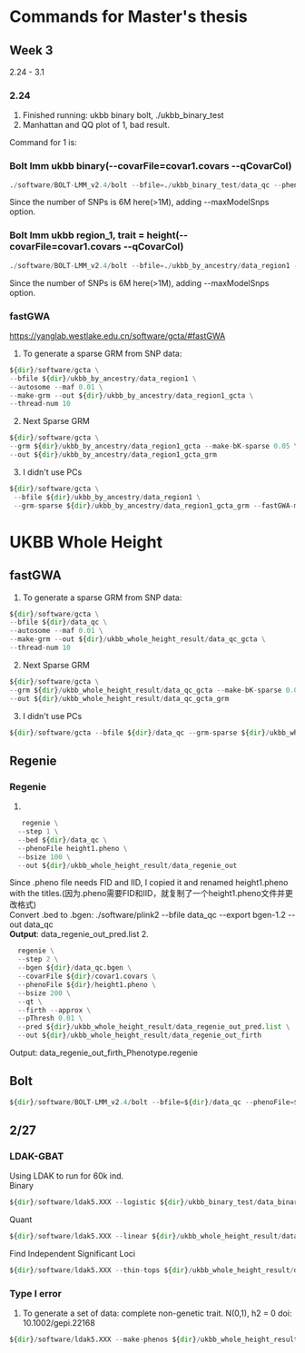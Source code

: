 # Commands for Master's thesis
## Week 3
2.24 - 3.1

### 2.24
1. Finished running: ukbb binary bolt, ./ukbb_binary_test
2. Manhattan and QQ plot of 1, bad result.

Command for 1 is:   
### Bolt lmm ukbb binary(--covarFile=covar1.covars --qCovarCol)
```python
./software/BOLT-LMM_v2.4/bolt --bfile=./ukbb_binary_test/data_qc --phenoFile=./ukbb_binary_test/data_binary_1.pheno --phenoCol=Phenotype --lmmForceNonInf --LDscoresUseChip --statsFile=./ukbb_binary_test/data_qc_bolt_binary --maxModelSnps 9000000
```
Since the number of SNPs is 6M here(>1M), adding --maxModelSnps option.


### Bolt lmm ukbb region_1, trait = height(--covarFile=covar1.covars --qCovarCol)
```python
./software/BOLT-LMM_v2.4/bolt --bfile=./ukbb_by_ancestry/data_region1 --phenoFile=./ukbb_by_ancestry/height1.pheno --phenoCol=Phenotype --lmmForceNonInf --LDscoresUseChip --statsFile=./ukbb_by_ancestry/data_region1_bolt_height
```
Since the number of SNPs is 6M here(>1M), adding --maxModelSnps option.


### fastGWA
https://yanglab.westlake.edu.cn/software/gcta/#fastGWA   
1. To generate a sparse GRM from SNP data:
  ```python
${dir}/software/gcta \
--bfile ${dir}/ukbb_by_ancestry/data_region1 \
--autosome --maf 0.01 \
--make-grm --out ${dir}/ukbb_by_ancestry/data_region1_gcta \
--thread-num 10
```   
2. Next Sparse GRM    
```python  
${dir}/software/gcta \
--grm ${dir}/ukbb_by_ancestry/data_region1_gcta --make-bK-sparse 0.05 \
--out ${dir}/ukbb_by_ancestry/data_region1_gcta_grm   
```   
3. I didn't use PCs
```python
${dir}/software/gcta \
 --bfile ${dir}/ukbb_by_ancestry/data_region1 \
 --grm-sparse ${dir}/ukbb_by_ancestry/data_region1_gcta_grm --fastGWA-mlm --pheno ${dir}/ukbb_by_ancestry/height.pheno --thread-num 10 --out ${dir}/ukbb_by_ancestry/data_region1_fastgwa_height    
```

# UKBB Whole Height
## fastGWA
1. To generate a sparse GRM from SNP data:
  ```python
${dir}/software/gcta \
--bfile ${dir}/data_qc \
--autosome --maf 0.01 \
--make-grm --out ${dir}/ukbb_whole_height_result/data_qc_gcta \
--thread-num 10
```   
2. Next Sparse GRM    
```python  
${dir}/software/gcta \
--grm ${dir}/ukbb_whole_height_result/data_qc_gcta --make-bK-sparse 0.05 \
--out ${dir}/ukbb_whole_height_result/data_qc_gcta_grm   
```   
3. I didn't use PCs
```python
${dir}/software/gcta --bfile ${dir}/data_qc --grm-sparse ${dir}/ukbb_whole_height_result/data_qc_gcta_grm --fastGWA-mlm --pheno ${dir}/height.pheno --thread-num 10 --out ${dir}/ukbb_whole_height_result/data_fastgwa_height_finalresult 
 ```

## Regenie
### Regenie
1. 
```python
   regenie \
  --step 1 \
  --bed ${dir}/data_qc \
  --phenoFile height1.pheno \
  --bsize 100 \
  --out ${dir}/ukbb_whole_height_result/data_regenie_out   
```
  Since .pheno file needs FID and IID, I copied it and renamed height1.pheno with the titles.(因为.pheno需要FID和IID，就复制了一个height1.pheno文件并更改格式)   
Convert .bed to .bgen: ./software/plink2 --bfile data_qc --export bgen-1.2 --out data_qc   
**Output**: data_regenie_out_pred.list
2. 
```python
  regenie \
  --step 2 \
  --bgen ${dir}/data_qc.bgen \
  --covarFile ${dir}/covar1.covars \
  --phenoFile ${dir}/height1.pheno \
  --bsize 200 \
  --qt \
  --firth --approx \
  --pThresh 0.01 \
  --pred ${dir}/ukbb_whole_height_result/data_regenie_out_pred.list \
  --out ${dir}/ukbb_whole_height_result/data_regenie_out_firth
```
Output: data_regenie_out_firth_Phenotype.regenie
## Bolt
```python
${dir}/software/BOLT-LMM_v2.4/bolt --bfile=${dir}/data_qc --phenoFile=${dir}/height1.pheno --phenoCol=Phenotype --lmmForceNonInf --LDscoresUseChip --statsFile=${dir}/ukbb_whole_height_result/data_bolt_height
```

## 2/27
### LDAK-GBAT
  Using LDAK to run for 60k ind.     
  Binary   
```python
${dir}/software/ldak5.XXX --logistic ${dir}/ukbb_binary_test/data_binary_ldak --pheno ${dir}/ukbb_binary_test/data_binary.pheno --covar ${dir}/covar.covars --bfile ${dir}/ukbb_binary_test/data_qc
```
Quant   
```python
${dir}/software/ldak5.XXX --linear ${dir}/ukbb_whole_height_result/data_ldak_height --pheno ${dir}/height.pheno --covar ${dir}/covar.covars --bfile ${dir}/data_qc
```
Find Independent Significant Loci
```python
${dir}/software/ldak5.XXX --thin-tops ${dir}/ukbb_whole_height_result/data_ldak_height_top --bfile ${dir}/data_qc --pvalues ${dir}/ukbb_whole_height_result/data_ldak_height.pvalues --cutoff 5e-8 --window-cm 1 --window-prune 0.05
```

### Type I error
1. To generate a set of data: complete non-genetic trait. 
   N(0,1), h2 = 0
   doi:  10.1002/gepi.22168
```python
${dir}/software/ldak5.XXX --make-phenos ${dir}/ukbb_whole_height_result/non_genetic_trait_quant --bfile data_qc --ignore-weights YES --power 0 --her 0 --num-phenos 1 --num-causals 0
```